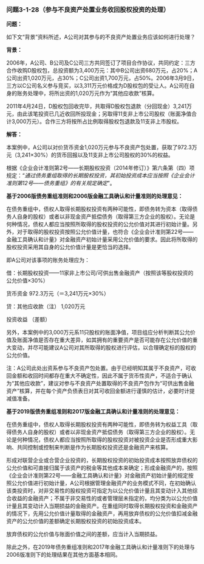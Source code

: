 ### 问题3-1-28（参与不良资产处置业务收回股权投资的处理）

**问题：**

如下文“背景”资料所述，A公司对其参与的不良资产处置业务应该如何进行处理？

**背景：**

2006年，A公司、B公司及C公司三方共同签订了项目合作协议，共同约定：三方合作收购D股权包，总投资额为3,400万元：其中B公司出资680万元，占20%；A公司出资1,020万元，占30%；C公司出资1,700万元，占50%。2006年3月9日，三方以C公司名义参与竞买，以3,311万元价格成为D股权包的受让人。A公司在自身的账务处理中，将所出资的1,020万元作为“其他应收款”核算。

2011年4月24日，D股权包回收完毕，共取得D股权包退款（分回现金）3,241万元，由此该笔投资已几近收回所投现金；另取得11支非上市公司股权（账面净值合计3,000万元）。合作三方将按所占比例取得股权包退款及11支非上市股权。

**解答：**

本案例中，A公司以对价货币资金1,020万元参与不良资产包处置，获取了972.3万元（3,241×30%）的货币回报以及11支非上市公司股权的30%的权益。

根据《企业会计准则第2号——长期股权投资（2014年修订）》第六条第（四）项规定：“*通过债务重组取得的长期股权投资，其初始投资成本应当按照《企业会计准则第12号——债务重组》的有关规定确定*”。

**基于2006版债务重组准则和2006版金融工具确认和计量准则的处理意见：**

在债务重组中，债权人取得长期股权投资有两种可能性，即债务转为资本（取得债务人自身的股权）或者以非现金资产抵偿债务（取得第三方企业的股权）。无论是何种情况，债权人都应当按照所取得的股权投资的公允价值对其进行初始计量。另外，对于取得的股权投资按照公允价值计量，也符合《企业会计准则第22号——金融工具确认和计量》对金融资产初始计量采用公允价值的要求。因此将所取得的股权投资采用其自身的公允价值计量是更恰当的选择。

即A公司对该事项的账务处理应为：

借：长期股权投资——11家非上市公司/可供出售金融资产（按照该等股权投资的公允价值×30%）

货币资金 972.3万元（＝3,241万元×30%）

贷：其他应收款（注） 1,020万元

投资收益 （差额）

另外，本案例中的3,000万元系11只股权的账面净值，项目组应分析判断其公允价值及账面净值是否存在重大差异，如其拥有的重要资产是否可能存在公允价值的重大变动，并尽可能建议A公司对其所取得的股权进行评估，以合理确定标的股权的公允价值。

注：A公司此处出资系参与不良资产包处置。由于已经明知其属于不良资产，可收回金额和收回时间都存在重大不确定性，因此不属于货币性资产，不适合于确认为“其他应收款”，建议对参与不良资产处置取得的不良资产包作为“可供出售金融资产”核算，并在每个资产负债表日对其可收回金额进行谨慎的估计，必要时计提减值准备。

**基于2019版债务重组准则和2017版金融工具确认和计量准则的处理意见：**

在债务重组中，债权人取得长期股权投资有两种可能性，即债务转为权益工具（取得债务人自身的股权）或者以非现金资产抵偿债务（取得第三方企业的股权）。无论是何种情况，债权人都应当按照所取得的股权投资对被投资企业是否形成重大影响、共同控制或控制来判断是作为长期股权投资还是金融资产来核算。

形成对联营企业或合营企业投资的，长期股权投资的初始投资成本按照放弃债权的公允价值和可直接归属于该资产的税金等其他成本来确定；形成金融资产的，按照《企业会计准则第22号——金融工具确认和计量》对金融资产初始计量的规定按照公允价值进行初始计量，A公司根据管理金融资产的业务模式不同，在初始确认该类投资时，对非交易性的股权投资可指定为以公允价值计量且其变动计入其他综合收益的金融资产；不属于非交易性的或者管理层未指定的，均分类为以公允价值计量且其变动计入当期损益的金融资产。在重组同时取得长期股权投资和金融资产的情况下，先用公允价值计量取得的金融资产，再用放弃债权的公允价值扣减金融资产的公允价值的差额确定长期股权投资的初始投资成本。

放弃债权的公允价值与账面价值之间的差额，应当计入当期损益。

除此之外，在2019年债务重组准则和2017年金融工具确认和计量准则下的处理与2006版准则下的处理结果在其他方面基本相同。